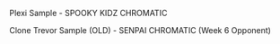 Plexi Sample - SPOOKY KIDZ CHROMATIC

Clone Trevor Sample (OLD) - SENPAI CHROMATIC (Week 6 Opponent)